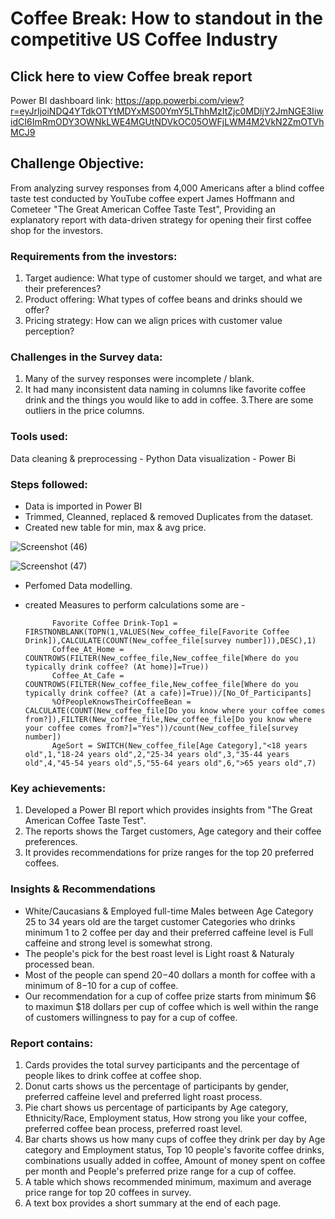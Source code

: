 # Coffee Break: How to standout in the competitive US Coffee Industry
## Click here to view Coffee break report
Power BI dashboard link: https://app.powerbi.com/view?r=eyJrIjoiNDQ4YTdkOTYtMDYxMS00YmY5LThhMzItZjc0MDljY2JmNGE3IiwidCI6ImRmODY3OWNkLWE4MGUtNDVkOC05OWFjLWM4M2VkN2ZmOTVhMCJ9
## Challenge Objective:
 From analyzing survey responses from 4,000 Americans after a blind coffee taste test conducted by YouTube coffee expert James Hoffmann and Cometeer "The Great American Coffee Taste Test", Providing an explanatory report with data-driven strategy for opening their first coffee shop for the investors.

### Requirements from the investors:
1. Target audience: What type of customer should we target, and what are their preferences?
2. Product offering: What types of coffee beans and drinks should we offer?
3. Pricing strategy: How can we align prices with customer value perception?

### Challenges in the Survey data:
1. Many of the survey responses were incomplete / blank.
2. It had many inconsistent data naming in columns like favorite coffee drink and the things you would like to add in coffee.
3.There are some outliers in the price columns.

### Tools used:
Data cleaning & preprocessing - Python
Data visualization - Power Bi

### Steps followed:
- Data is imported in Power BI
- Trimmed, Cleanned, replaced & removed Duplicates from the dataset.
- Created new table for min, max & avg price.

![Screenshot (46)](https://github.com/karthikhariharan7/CoffeeBreak/assets/167401723/0d7e5bd3-b366-4784-897b-cd37530c3838)


![Screenshot (47)](https://github.com/karthikhariharan7/CoffeeBreak/assets/167401723/60fe9094-884d-4db9-a524-9b88fbdbcddf)


- Perfomed Data modelling.
- created Measures to perform calculations some are -

            Favorite Coffee Drink-Top1 = FIRSTNONBLANK(TOPN(1,VALUES(New_coffee_file[Favorite Coffee Drink]),CALCULATE(COUNT(New_coffee_file[survey number])),DESC),1)
            Coffee_At_Home = COUNTROWS(FILTER(New_coffee_file,New_coffee_file[Where do you typically drink coffee? (At home)]=True))
            Coffee_At_Cafe = COUNTROWS(FILTER(New_coffee_file,New_coffee_file[Where do you typically drink coffee? (At a cafe)]=True))/[No_Of_Participants]
            %OfPeopleKnowsTheirCoffeeBean = CALCULATE(COUNT(New_coffee_file[Do you know where your coffee comes from?]),FILTER(New_coffee_file,New_coffee_file[Do you know where your coffee comes from?]="Yes"))/count(New_coffee_file[survey number])
            AgeSort = SWITCH(New_coffee_file[Age Category],"<18 years old",1,"18-24 years old",2,"25-34 years old",3,"35-44 years old",4,"45-54 years old",5,"55-64 years old",6,">65 years old",7)

### Key achievements:
1. Developed a Power BI report which provides insights from "The Great American Coffee Taste Test".
2. The reports shows the Target customers, Age category and their coffee preferences.
3. It provides recommendations for prize ranges for the top 20 preferred coffees.

### Insights & Recommendations
- White/Caucasians & Employed full-time Males between Age Category 25 to 34 years old are the target customer Categories who drinks minimum 1 to 2 coffee per day and their preferred caffeine level is Full caffeine and strong level is somewhat strong.
- The people's pick for the best roast level is Light roast & Naturaly processed bean.
- Most of the people can spend $20-$40 dollars a month for coffee with a minimum of $8-$10 for a cup of coffee.
- Our recommendation for a cup of coffee prize starts from minimum $6 to maximun $18 dollars per cup of coffee which is well within the range of customers willingness to pay for a cup of coffee.




### Report contains:
1. Cards provides the total survey participants and the percentage of people likes to drink coffee at coffee shop.
2. Donut carts shows us the percentage of participants by gender, preferred caffeine level and preferred light roast process.
3. Pie chart shows us percentage of participants by Age category, Ethnicity/Race, Employment status, How strong you like your coffee, preferred coffee bean process, preferred roast level.
4. Bar charts shows us how many cups of coffee they drink per day by Age category and Employment status, Top 10 people's favorite coffee drinks, combinations usually added in coffee, Amount of money spent on coffee per month and People's preferred prize range for a cup of coffee.
5. A table which shows recommended minimum, maximum and average price range for top 20 coffees in survey.
6. A text box provides a short summary at the end of each page.

